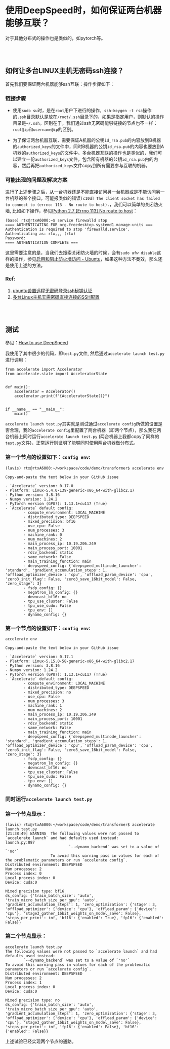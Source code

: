 # 使用DeepSpeed时，如何保证两台机器能够互联？

对于其他分布式的操作也是类似的，如pytorch等。

<br><br>

## 如何让多台LINUX主机无密码ssh连接？

首先我们要保证两台机器能够ssh互联：操作步骤如下：

### 链接步骤

* 使用`sudo su`时，是在`root`用户下进行的操作，`ssh-keygen -t rsa`操作的`.ssh`目录默认是放在`/root/.ssh`目录下的，如果是指定用户，则默认的操作目录是`~/.ssh`。区别在于，我们通过ssh无密码能够链接的节点也不一样：`root@ip`和`username@ip`的区别。

* 为了保证两台机器互联，需要保证A机器的公钥`id_rsa.pub`的内容放到B机器的`authorized_keys`的文件中，同时B机器的公钥`id_rsa.pub`的内容也要放到A机器的`authorized_keys`的文件中。多台机器互联的操作也是类似的，我们可以建立一份`authorized_keys`文件，包含所有机器的公钥`id_rsa.pub`内的内容，然后再把`authorized_keys`文件copy到所有需要参与互联的机器。

### 可能出现的问题及解决方案

进行了上述步骤之后，从一台机器还是不能直接访问另一台机器或是不能访问另一台机器的某个接口，可能报类似的错误`[c10d] The client socket has failed to connect to (errno: 113 - No route to host).`，我们可以简单的关闭防火墙, 比如如下操作，参见[Python 2.7 [Errno 113] No route to host](https://stackoverflow.com/questions/39063817/python-2-7-errno-113-no-route-to-host)：

```
(base) rtx@rtxA6000:~$ service firewalld stop
==== AUTHENTICATING FOR org.freedesktop.systemd1.manage-units ===
Authentication is required to stop 'firewalld.service'.
Authenticating as: rtx,,, (rtx)
Password:
==== AUTHENTICATION COMPLETE ===
```
这里需要注意的是，当我们去搜索关闭防火墙的时候，会有`sudo ufw disable`这样的操作，参见[启用和阻止防火墙访问 - Ubuntu](http://people.ubuntu.com/~happyaron/ubuntu-docs/precise-html/net-firewall-on-off.html)，如果这种方法不奏效，那么还是使用上述的方法。


### Ref:
1. [ubuntu设置远程无密码登录ssh秘钥认证](https://blog.csdn.net/xyh930929/article/details/84531081)
2. [多台Linux主机无需密码直接连接的SSH配置](https://blog.csdn.net/hq86937375/article/details/69218201)


<br><br>

## 测试

参见：[How to use DeepSpeed](https://huggingface.co/docs/accelerate/usage_guides/deepspeed#deepspeed-zero-inference)

我使用了其中很少的代码，即`test.py`文件, 然后通过`accelerate launch test.py`进行调用：

```
from accelerate import Accelerator
from accelerate.state import AcceleratorState


def main():
    accelerator = Accelerator()
    accelerator.print(f"{AcceleratorState()}")


if __name__ == "__main__":
    main()
```

`accelerate launch test.py`其实就是测试通过`accelerate config`所做的设置是否合理，我的`accelerate config`里配置了两台机器（即两个节点），那么我在两台机器上同时运行`accelerate launch test.py` (两台机器上我都copy了同样的`test.py`文件)，正常运行则证明了能够同时使用两台机器做分布式。

### 第一个节点的设置如下：`config env`:

```
(lavis) rtx@rtxA6000:~/workspace/code/demo/transformer$ accelerate env

Copy-and-paste the text below in your GitHub issue

- `Accelerate` version: 0.17.0
- Platform: Linux-5.4.0-139-generic-x86_64-with-glibc2.17
- Python version: 3.8.16
- Numpy version: 1.24.2
- PyTorch version (GPU?): 1.13.1+cu117 (True)
- `Accelerate` default config:
        - compute_environment: LOCAL_MACHINE
        - distributed_type: DEEPSPEED
        - mixed_precision: bf16
        - use_cpu: False
        - num_processes: 3
        - machine_rank: 0
        - num_machines: 2
        - main_process_ip: 10.19.206.249
        - main_process_port: 10001
        - rdzv_backend: static
        - same_network: False
        - main_training_function: main
        - deepspeed_config: {'deepspeed_multinode_launcher': 'standard', 'gradient_accumulation_steps': 1, 'offload_optimizer_device': 'cpu', 'offload_param_device': 'cpu', 'zero3_init_flag': False, 'zero3_save_16bit_model': False, 'zero_stage': 3}
        - fsdp_config: {}
        - megatron_lm_config: {}
        - downcast_bf16: no
        - tpu_use_cluster: False
        - tpu_use_sudo: False
        - tpu_env: []
        - dynamo_config: {}

```

### 第一个节点的设置如下：`config env`:

```
accelerate env

Copy-and-paste the text below in your GitHub issue

- `Accelerate` version: 0.17.1
- Platform: Linux-5.15.0-58-generic-x86_64-with-glibc2.17
- Python version: 3.8.16
- Numpy version: 1.24.2
- PyTorch version (GPU?): 1.13.1+cu117 (True)
- `Accelerate` default config:
        - compute_environment: LOCAL_MACHINE
        - distributed_type: DEEPSPEED
        - mixed_precision: no
        - use_cpu: False
        - num_processes: 3
        - machine_rank: 1
        - num_machines: 2
        - main_process_ip: 10.19.206.249
        - main_process_port: 10001
        - rdzv_backend: static
        - same_network: False
        - main_training_function: main
        - deepspeed_config: {'deepspeed_multinode_launcher': 'standard', 'gradient_accumulation_steps': 1, 'offload_optimizer_device': 'cpu', 'offload_param_device': 'cpu', 'zero3_init_flag': False, 'zero3_save_16bit_model': False, 'zero_stage': 3}
        - fsdp_config: {}
        - megatron_lm_config: {}
        - downcast_bf16: no
        - tpu_use_cluster: False
        - tpu_use_sudo: False
        - tpu_env: []
        - dynamo_config: {}

```

### 同时运行`accelerate launch test.py`

### 第一个节点显示：

```
(lavis) rtx@rtxA6000:~/workspace/code/demo/transformer$ accelerate launch test.py
[21:38:49] WARNING  The following values were not passed to `accelerate launch` and had defaults used instead:                                     launch.py:887
                            `--dynamo_backend` was set to a value of `'no'`
                    To avoid this warning pass in values for each of the problematic parameters or run `accelerate config`.
Distributed environment: DEEPSPEED
Num processes: 2
Process index: 0
Local process index: 0
Device: cuda:0

Mixed precision type: bf16
ds_config: {'train_batch_size': 'auto', 'train_micro_batch_size_per_gpu': 'auto', 'gradient_accumulation_steps': 1, 'zero_optimization': {'stage': 3, 'offload_optimizer': {'device': 'cpu'}, 'offload_param': {'device': 'cpu'}, 'stage3_gather_16bit_weights_on_model_save': False}, 'steps_per_print': inf, 'bf16': {'enabled': True}, 'fp16': {'enabled': False}}

```

### 第二个节点显示：

```
accelerate launch test.py
The following values were not passed to `accelerate launch` and had defaults used instead:
        `--dynamo_backend` was set to a value of `'no'`
To avoid this warning pass in values for each of the problematic parameters or run `accelerate config`.
Distributed environment: DEEPSPEED
Num processes: 2
Process index: 1
Local process index: 0
Device: cuda:0

Mixed precision type: no
ds_config: {'train_batch_size': 'auto', 'train_micro_batch_size_per_gpu': 'auto', 'gradient_accumulation_steps': 1, 'zero_optimization': {'stage': 3, 'offload_optimizer': {'device': 'cpu'}, 'offload_param': {'device': 'cpu'}, 'stage3_gather_16bit_weights_on_model_save': False}, 'steps_per_print': inf, 'fp16': {'enabled': False}, 'bf16': {'enabled': False}}

```

上述试验已经实现两个节点的通路。

